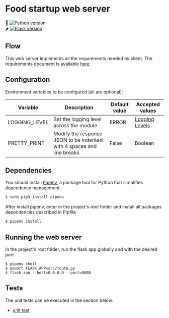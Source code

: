 # Food startup web server 

🐍 [![Python version](https://img.shields.io/badge/python-3.6-blue)](https://python.org)</br>
🌶 [![Flask version](https://img.shields.io/badge/flask-1.1.1-blue)](https://python.org)

## Flow 

This web server implements all the requirements needed by client. The requirements document is available [here](requirements.pdf)

## Configuration

Environment variables to be configured (all are optional):

| Variable | Description | Default value | Accepted values |
| -------- | ----------- | ------------- | --------------- |
| LOGGING_LEVEL | Set the logging level across the module | ERROR | [Logging Levels](https://docs.python.org/3/library/logging.html#levels) |
| PRETTY_PRINT | Modify the response JSON to be indented with 4 spaces and line breaks. | False | Boolean |

## Dependencies

You should install [Pipenv](https://docs.pipenv.org), a package tool for Python that simplifies dependency management.

```bash
$ sudo pip3 install pipenv
```

After install pipenv, enter in the project's root folder and install all packages dependencies described in Pipfile

```bash
$ pipenv install
```

## Running the web server

In the project's root folder, run the flask app globally and with the desired port

```
$ pipenv shell
$ export FLASK_APP=src/route.py
$ flask run --host=0.0.0.0 --port=8080
```

## Tests

The unit tests can be executed in the section below:

- [unit test](tests)




